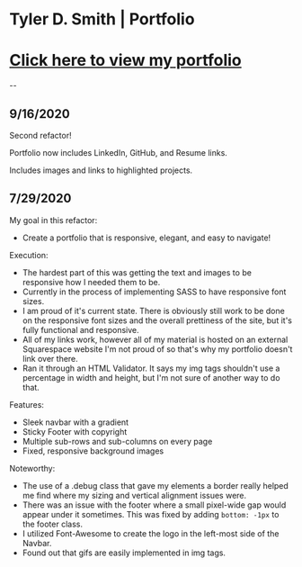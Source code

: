 # Tyler D. Smith | Portfolio

# [Click here to view my portfolio](https://sakiskid.github.io/tyler-smith-portfolio/)

--

## **9/16/2020**

Second refactor!

Portfolio now includes LinkedIn, GitHub, and Resume links.

Includes images and links to highlighted projects.

## **7/29/2020**

My goal in this refactor:
- Create a portfolio that is responsive, elegant, and easy to navigate!

Execution:
- The hardest part of this was getting the text and images to be responsive how I needed them to be.
- Currently in the process of implementing SASS to have responsive font sizes.
- I am proud of it's current state. There is obviously still work to be done on the responsive font sizes and the overall prettiness of the site, but it's fully functional and responsive.
- All of my links work, however all of my material is hosted on an external Squarespace website I'm not proud of so that's why my portfolio doesn't link over there.
- Ran it through an HTML Validator. It says my img tags shouldn't use a percentage in width and height, but I'm not sure of another way to do that.

Features:
- Sleek navbar with a gradient
- Sticky Footer with copyright
- Multiple sub-rows and sub-columns on every page
- Fixed, responsive background images

Noteworthy:
- The use of a .debug class that gave my elements a border really helped me find where my sizing and vertical alignment issues were.
- There was an issue with the footer where a small pixel-wide gap would appear under it sometimes. This was fixed by adding `bottom: -1px` to the footer class.
- I utilized Font-Awesome to create the logo in the left-most side of the Navbar.
- Found out that gifs are easily implemented in img tags.